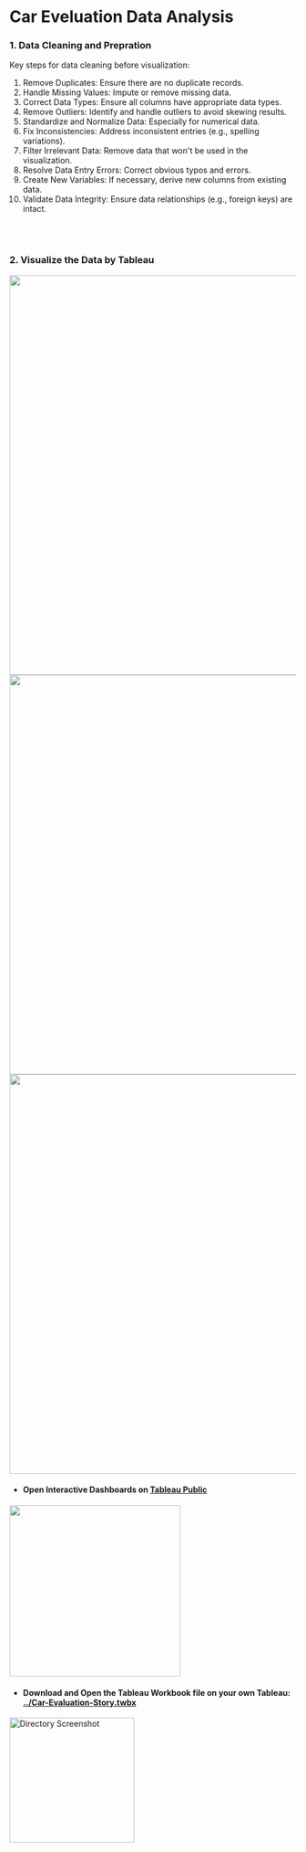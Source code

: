 # Car Eveluation Data Analysis

### 1. Data Cleaning and Prepration

Key steps for data cleaning before visualization:

1. Remove Duplicates: Ensure there are no duplicate records.
2. Handle Missing Values: Impute or remove missing data.
3. Correct Data Types: Ensure all columns have appropriate data types.
4. Remove Outliers: Identify and handle outliers to avoid skewing results.
5. Standardize and Normalize Data: Especially for numerical data.
6. Fix Inconsistencies: Address inconsistent entries (e.g., spelling variations).
7. Filter Irrelevant Data: Remove data that won't be used in the visualization.
8. Resolve Data Entry Errors: Correct obvious typos and errors.
9. Create New Variables: If necessary, derive new columns from existing data.
10. Validate Data Integrity: Ensure data relationships (e.g., foreign keys) are intact.

<br><br>


### 2. Visualize the Data by Tableau

<p align="Left">
  <img src="https://github.com/user-attachments/assets/fc6c4e78-9879-445a-8c53-15995b2f8b0d" width="700"/>
  <br>
  <img src="https://github.com/user-attachments/assets/c184c63e-09bf-4c0d-9c23-3f9a473b87b7" width="700"/>
  <br>
  <img src="https://github.com/user-attachments/assets/1c1d2528-7882-42c5-aa41-87913b4d2c26" width="700"/>
</p>

- #### Open Interactive Dashboards on **[Tableau Public](https://public.tableau.com/views/CarEvaluationDashboards/Story1?:language=en-US&:sid=&:redirect=auth&:display_count=n&:origin=viz_share_link)**


<p align="left">
  <a href="https://public.tableau.com/views/CarEvaluationDashboards/Story1?:language=en-US&:sid=&:redirect=auth&:display_count=n&:origin=viz_share_link" target="_blank">
    <img src="https://github.com/user-attachments/assets/38b9d4f5-15c3-415f-92ca-84800c2ba88e" width="300" />
  </a>
</p>


- #### Download and Open the Tableau Workbook file on your own Tableau: [../Car-Evaluation-Story.twbx](https://github.com/tarafard/car-eveluation-data-analysis/blob/main/Car-Evaluation-Story.twbx)


<p align="Left">
  <img width="219" alt="Directory Screenshot" src="https://github.com/user-attachments/assets/a3314b41-9f10-43d0-87ab-bbcc199f4453">
</p>
</br></br>




